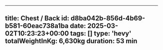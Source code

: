 ---
  title: Chest / Back
  id: d8ba042b-856d-4b69-b581-60eac738a1ba
  date: 2025-03-02T10:23:23+00:00
  tags: []
  type: 'hevy'
  totalWeightInKg: 6,630kg
  duration: 53 min
  ---
  